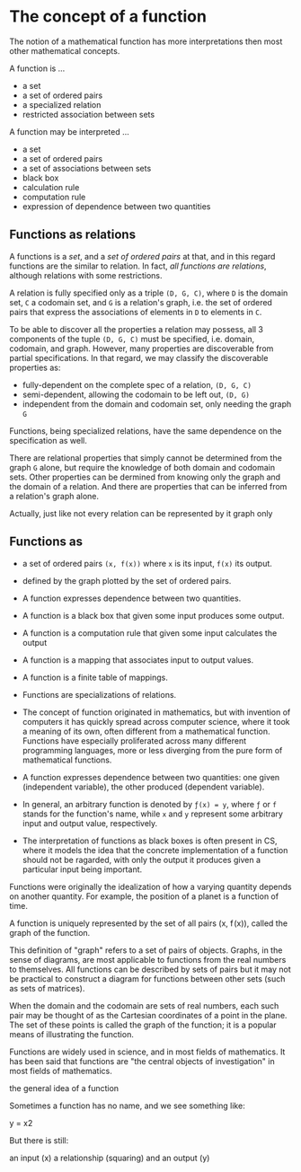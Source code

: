 # The concept of a function

The notion of a mathematical function has more interpretations then most other mathematical concepts.

A function is …
- a set
- a set of ordered pairs
- a specialized relation
- restricted association between sets

A function may be interpreted …
- a set
- a set of ordered pairs
- a set of associations between sets
- black box
- calculation rule
- computation rule
- expression of dependence between two quantities


## Functions as relations

A functions is a *set*, and a *set of ordered pairs* at that, and in this regard functions are the similar to relation. In fact, *all functions are relations*, although relations with some restrictions.

A relation is fully specified only as a triple `(D, G, C)`, where `D` is the domain set, `C` a codomain set, and `G` is a relation's graph, i.e. the set of ordered pairs that express the associations of elements in `D` to elements in `C`.

To be able to discover all the properties a relation may possess, all 3 components of the tuple `(D, G, C)` must be specified, i.e. domain, codomain, and graph. However, many properties are discoverable from partial specifications. In that regard, we may classify the discoverable properties as:
- fully-dependent on the complete spec of a relation, `(D, G, C)`
- semi-dependent, allowing the codomain to be left out, `(D, G)`
- independent from the domain and codomain set, only needing the graph `G`

Functions, being specialized relations, have the same dependence on the specification as well.



There are relational properties that simply cannot be determined from the graph `G` alone, but require the knowledge of both domain and codomain sets. Other properties can be dermined from knowing only the graph and the domain of a relation. And there are properties that can be inferred from a relation's graph alone.



Actually, just like not every relation can be represented by it graph only




## Functions as

- a set of ordered pairs `(x, f(x))` where `x` is its input, `f(x)` its output.


- defined by the graph plotted by the set of ordered pairs.

- A function expresses dependence between two quantities.
- A function is a black box that given some input produces some output.
- A function is a computation rule that given some input calculates the output


- A function is a mapping that associates input to output values.
- A function is a finite table of mappings.
- Functions are specializations of relations.


* The concept of function originated in mathematics, but with invention of computers it has quickly spread across computer science, where it took a meaning of its own, often different from a mathematical function. Functions have especially proliferated across many different programming languages, more or less diverging from the pure form of mathematical functions.

* A function expresses dependence between two quantities: one given (independent
variable), the other produced (dependent variable).




* In general, an arbitrary function is denoted by `ƒ(x) = y`, where `ƒ` or `f` stands for the function's name, while `x` and `y` represent some arbitrary input and output value, respectively.


* The interpretation of functions as black boxes is often present in CS, where it models the idea that the concrete implementation of a function should not be ragarded, with only the output it produces given a particular input being important.

Functions were originally the idealization of how a varying quantity depends on another quantity. For example, the position of a planet is a function of time.

A function is uniquely represented by the set of all pairs (x, f (x)), called the graph of the function.

This definition of "graph" refers to a set of pairs of objects. Graphs, in the sense of diagrams, are most applicable to functions from the real numbers to themselves. All functions can be described by sets of pairs but it may not be practical to construct a diagram for functions between other sets (such as sets of matrices).

When the domain and the codomain are sets of real numbers, each such pair may be thought of as the Cartesian coordinates of a point in the plane. The set of these points is called the graph of the function; it is a popular means of illustrating the function.

Functions are widely used in science, and in most fields of mathematics. It has been said that functions are "the central objects of investigation" in most fields of mathematics.

the general idea of a function

Sometimes a function has no name, and we see something like:

y = x2

But there is still:

an input (x)
a relationship (squaring)
and an output (y)

